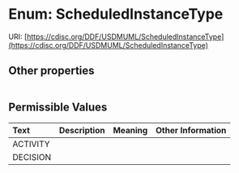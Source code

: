 
# Enum: ScheduledInstanceType




URI: [https://cdisc.org/DDF/USDMUML/ScheduledInstanceType](https://cdisc.org/DDF/USDMUML/ScheduledInstanceType)


## Other properties

|  |  |  |
| --- | --- | --- |

## Permissible Values

| Text | Description | Meaning | Other Information |
| :--- | :---: | :---: | ---: |
| ACTIVITY |  |  |  |
| DECISION |  |  |  |

